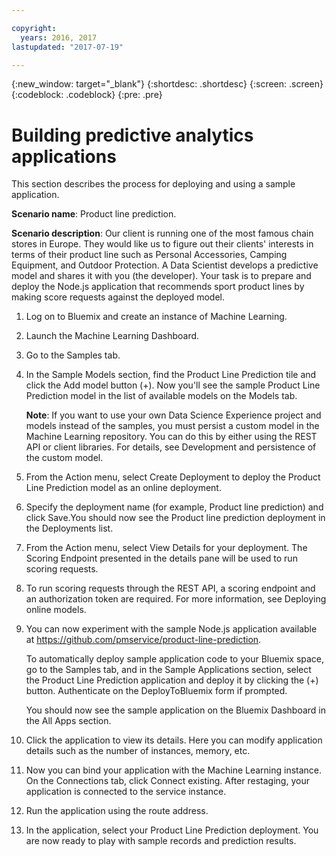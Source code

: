 ```yaml
---

copyright:
  years: 2016, 2017
lastupdated: "2017-07-19"

---
```


{:new_window: target="_blank"}
{:shortdesc: .shortdesc}
{:screen: .screen}
{:codeblock: .codeblock}
{:pre: .pre}

# Building predictive analytics applications


This section describes the process for deploying and using a
sample application.

**Scenario name**: Product line prediction.

**Scenario description**: Our client is running one of the most
famous chain stores in Europe. They would like us to figure out
their clients' interests in terms of their product line such as
Personal Accessories, Camping Equipment, and Outdoor Protection.
A Data Scientist develops a predictive model and shares it with
you (the developer). Your task is to prepare and deploy the
Node.js application that recommends sport product lines by making
score requests against the deployed model.

1. Log on to Bluemix and create an instance of Machine Learning.

2. Launch the Machine Learning Dashboard.

3. Go to the Samples tab.

4. In the Sample Models section, find the Product Line Prediction
   tile and click the Add model button (+). Now you'll see the
   sample Product Line Prediction model in the list of available
   models on the Models tab.

   **Note**: If you want to use your own Data Science Experience
   project and models instead of the samples, you must persist a
   custom model in the Machine Learning repository. You can do
   this by either using the REST API or client libraries. For
   details, see Development and persistence of the custom model.

5. From the Action menu, select Create Deployment to deploy the
   Product Line Prediction model as an online deployment.

6. Specify the deployment name (for example, Product line
   prediction) and click Save.You should now see the Product line
   prediction deployment in the Deployments list.

7. From the Action menu, select View Details for your deployment.
   The Scoring Endpoint presented in the details pane will be
   used to run scoring requests.

8. To run scoring requests through the REST API, a scoring
   endpoint and an authorization token are required. For more
   information, see Deploying online models.

9. You can now experiment with the sample Node.js application
   available at
   https://github.com/pmservice/product-line-prediction.

   To automatically deploy sample application code to your
   Bluemix space, go to the Samples tab, and in the Sample
   Applications section, select the Product Line Prediction
   application and deploy it by clicking the (+) button.
   Authenticate on the DeployToBluemix form if prompted.

   You should now see the sample application on the Bluemix
   Dashboard in the All Apps section.

10. Click the application to view its details. Here you can
    modify application details such as the number of instances,
    memory, etc.

11. Now you can bind your application with the Machine Learning
    instance. On the Connections tab, click Connect existing.
    After restaging, your application is connected to the service
    instance.

12. Run the application using the route address.

13. In the application, select your Product Line Prediction
    deployment. You are now ready to play with sample records and
    prediction results.